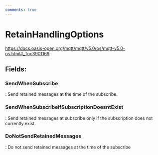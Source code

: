 ```yaml
---
comments: true
---
```

# RetainHandlingOptions

https://docs.oasis-open.org/mqtt/mqtt/v5.0/os/mqtt-v5.0-os.html#_Toc3901169

## **Fields**:
### **SendWhenSubscribe**
: Send retained messages at the time of the subscribe. 
### **SendWhenSubscribeIfSubscriptionDoesntExist**
: Send retained messages at subscribe only if the subscription does not currently exist. 
### **DoNotSendRetainedMessages**
: Do not send retained messages at the time of the subscribe 